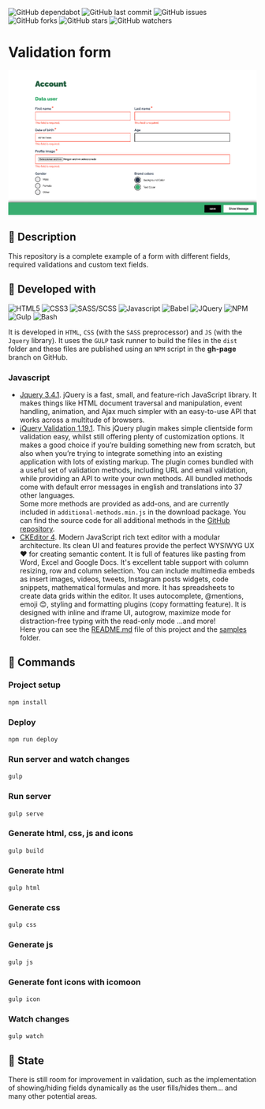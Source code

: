 ![GitHub dependabot](https://img.shields.io/badge/dependabot-enabled-025e8c?logo=Dependabot)
![GitHub last commit](https://img.shields.io/github/last-commit/beatrizsmerino/validation-form)
![GitHub issues](https://img.shields.io/github/issues/beatrizsmerino/validation-form)
![GitHub forks](https://img.shields.io/github/forks/beatrizsmerino/validation-form)
![GitHub stars](https://img.shields.io/github/stars/beatrizsmerino/validation-form)
![GitHub watchers](https://img.shields.io/github/watchers/beatrizsmerino/validation-form)

# Validation form

![Validation Form](README/images/validation-form.gif)

## 🎯 Description

This repository is a complete example of a form with different fields, required validations and custom text fields.

## 🧩 Developed with

![HTML5](https://img.shields.io/badge/-HTML5-E34F26?style=for-the-badge&logo=html5&logoColor=white)
![CSS3](https://img.shields.io/badge/-Css3-2173F6?style=for-the-badge&logo=css3&logoColor=white)
![SASS/SCSS](https://img.shields.io/badge/-SASS/SCSS-CC6699?style=for-the-badge&logo=sass&logoColor=white)
![Javascript](https://img.shields.io/badge/-Javascript-F7DF1E?style=for-the-badge&logo=javascript&logoColor=black)
![Babel](https://img.shields.io/badge/-babel-F9DC3E?style=for-the-badge&logo=babel&logoColor=000000) ![JQuery](https://img.shields.io/badge/-JQuery-183353?style=for-the-badge&logo=JQuery&logoColor=white) ![NPM](https://img.shields.io/badge/-NPM-CB3837?style=for-the-badge&logo=npm&logoColor=white) ![Gulp](https://img.shields.io/badge/-Gulp-D34A47?style=for-the-badge&logo=gulp&logoColor=white) ![Bash](https://img.shields.io/badge/Bash-3D4648?style=for-the-badge&logo=gnu-bash&logoColor=white)

It is developed in `HTML`, `CSS` (with the `SASS` preprocessor) and `JS` (with the `Jquery` library).
It uses the `GULP` task runner to build the files in the `dist` folder and these files are published using an `NPM` script in the **gh-page** branch on GitHub.

### Javascript

- [Jquery 3.4.1](https://jquery.com/). jQuery is a fast, small, and feature-rich JavaScript library. It makes things like HTML document traversal and manipulation, event handling, animation, and Ajax much simpler with an easy-to-use API that works across a multitude of browsers.
- [jQuery Validation 1.19.1](https://jqueryvalidation.org/). This jQuery plugin makes simple clientside form validation easy, whilst still offering plenty of customization options. It makes a good choice if you’re building something new from scratch, but also when you’re trying to integrate something into an existing application with lots of existing markup. The plugin comes bundled with a useful set of validation methods, including URL and email validation, while providing an API to write your own methods. All bundled methods come with default error messages in english and translations into 37 other languages.  
Some more methods are provided as add-ons, and are currently included in `additional-methods.min.js` in the download package. You can find the source code for all additional methods in the [GitHub repository](https://github.com/jquery-validation/jquery-validation/tree/master/src/additional).
- [CKEditor 4](https://ckeditor.com/ckeditor-4/). Modern JavaScript rich text editor with a modular architecture. Its clean UI and features provide the perfect WYSIWYG UX ❤️ for creating semantic content. It is full of features like pasting from Word, Excel and Google Docs. It's excellent table support with column resizing, row and column selection. You can include multimedia embeds as insert images, videos, tweets, Instagram posts widgets, code snippets, mathematical formulas and more. It has spreadsheets to create data grids within the editor. It uses autocomplete, @mentions, emoji 😊, styling and formatting plugins (copy formatting feature). It is designed with inline and iframe UI, autogrow, maximize mode for distraction-free typing with the read-only mode ...and more!  
Here you can see the [README.md](https://github.com/beatrizsmerino/validation-form/blob/master/src/js/libs/ckeditor/README.md) file of this project and the [samples](https://github.com/beatrizsmerino/validation-form/tree/master/src/js/libs/ckeditor/samples) folder.

## 🚀 Commands

### Project setup

```shell
npm install
```

### Deploy

```shell
npm run deploy
```

### Run server and watch changes

```shell
gulp
```

### Run server

```shell
gulp serve
```

### Generate html, css, js and icons

```shell
gulp build
```

### Generate html

```shell
gulp html
```

### Generate css

```shell
gulp css
```

### Generate js

```shell
gulp js
```

### Generate font icons with icomoon

```shell
gulp icon
```

### Watch changes

```shell
gulp watch
```

## 🚧 State

There is still room for improvement in validation, such as the implementation of showing/hiding fields dynamically as the user fills/hides them... and many other potential areas.
